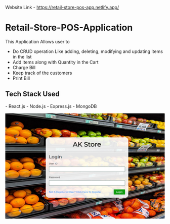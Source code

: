 Website Link - https://retail-store-pos-app.netlify.app/
# Retail-Store-POS-Application
This Application Allows user to
- Do CRUD operation Like adding, deleting, modifying and updating items in the list
- Add items along with Quantity in the Cart
- Charge Bill
- Keep track of the customers
- Print Bill

<h2>Tech Stack Used</h2>
- React.js
- Node.js
- Express.js
- MongoDB

![Pos-App](https://github.com/ak31loaded/GitHub-Images/blob/e790909afdbc5898763fb6ce88203275ca6bc5f6/Screenshot%202024-03-07%20232358.png)
